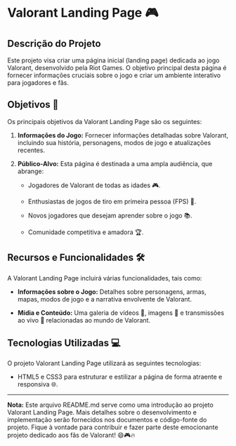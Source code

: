 # Valorant Landing Page 🎮

 

## Descrição do Projeto

Este projeto visa criar uma página inicial (landing page) dedicada ao jogo Valorant, desenvolvido pela Riot Games. O objetivo principal desta página é fornecer informações cruciais sobre o jogo e criar um ambiente interativo para jogadores e fãs.

 

## Objetivos 🎯

Os principais objetivos da Valorant Landing Page são os seguintes:

 

1. **Informações do Jogo:** Fornecer informações detalhadas sobre Valorant, incluindo sua história, personagens, modos de jogo e atualizações recentes.

 

2. **Público-Alvo:** Esta página é destinada a uma ampla audiência, que abrange:

   - Jogadores de Valorant de todas as idades 🎮.

   - Enthusiastas de jogos de tiro em primeira pessoa (FPS) 🔫.

   - Novos jogadores que desejam aprender sobre o jogo 📚.

   - Comunidade competitiva e amadora 🏆.

 

## Recursos e Funcionalidades 🛠️

A Valorant Landing Page incluirá várias funcionalidades, tais como:

 

- **Informações sobre o Jogo:** Detalhes sobre personagens, armas, mapas, modos de jogo e a narrativa envolvente de Valorant.

 

- **Mídia e Conteúdo:** Uma galeria de vídeos 🎥, imagens 📸 e transmissões ao vivo 📡 relacionadas ao mundo de Valorant.

 

## Tecnologias Utilizadas 💻

O projeto Valorant Landing Page utilizará as seguintes tecnologias:

 

- HTML5 e CSS3 para estruturar e estilizar a página de forma atraente e responsiva 🌐.

 

---

 

**Nota:** Este arquivo README.md serve como uma introdução ao projeto Valorant Landing Page. Mais detalhes sobre o desenvolvimento e implementação serão fornecidos nos documentos e código-fonte do projeto. Fique à vontade para contribuir e fazer parte deste emocionante projeto dedicado aos fãs de Valorant! 😄🎮🔥

